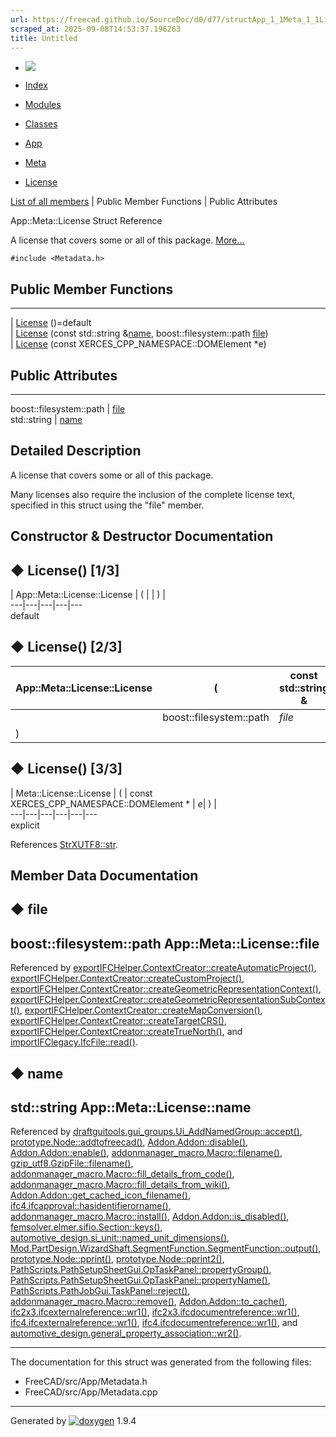 ```yaml
---
url: https://freecad.github.io/SourceDoc/d0/d77/structApp_1_1Meta_1_1License.html
scraped_at: 2025-09-08T14:53:37.196263
title: Untitled
---
```


  * [ ![](https://www.freecad.org/svg/logo-freecad.svg) ](https://freecadweb.org "FreeCAD")
  * [Index](../../index.html "Index")
  * [Modules](../../modules.html "Modules list")
  * [Classes](../../annotated.html "Annotated list")

  * [App](../../dd/dc2/namespaceApp.html)
  * [Meta](../../d9/dcf/namespaceApp_1_1Meta.html)
  * [License](../../d0/d77/structApp_1_1Meta_1_1License.html)

[List of all members](../../df/d16/structApp_1_1Meta_1_1License-members.html) | Public Member Functions | Public Attributes

App::Meta::License Struct Reference

A license that covers some or all of this package.
[More...](../../d0/d77/structApp_1_1Meta_1_1License.html#details)

`#include <Metadata.h>`

##  Public Member Functions  
  
---  
|
[License](../../d0/d77/structApp_1_1Meta_1_1License.html#ad3f8308d6715047c1a04ca5944567386)
()=default  
|
[License](../../d0/d77/structApp_1_1Meta_1_1License.html#a523ece6cb424bb061063945bd9ae7009)
(const std::string
&[name](../../d0/d77/structApp_1_1Meta_1_1License.html#ab2ac09168460ca1c253b2670e76553d2),
boost::filesystem::path
[file](../../d0/d77/structApp_1_1Meta_1_1License.html#a3b0485a32dada8492405b21dfb9c1d86))  
|
[License](../../d0/d77/structApp_1_1Meta_1_1License.html#adef5b5014543862ec0f9ed1fe30f1f0e)
(const XERCES_CPP_NAMESPACE::DOMElement *e)  
  
##  Public Attributes  
  
---  
boost::filesystem::path | [file](../../d0/d77/structApp_1_1Meta_1_1License.html#a3b0485a32dada8492405b21dfb9c1d86)  
std::string | [name](../../d0/d77/structApp_1_1Meta_1_1License.html#ab2ac09168460ca1c253b2670e76553d2)  
  
## Detailed Description

A license that covers some or all of this package.

Many licenses also require the inclusion of the complete license text,
specified in this struct using the "file" member.

## Constructor & Destructor Documentation

## ◆ License() [1/3]

| App::Meta::License::License  | ( | | ) |   
---|---|---|---|---  
default  
  
## ◆ License() [2/3]

App::Meta::License::License  | ( | const std::string & | _name_ ,   
---|---|---|---  
|  | boost::filesystem::path  | _file_  
| ) | |   
  
## ◆ License() [3/3]

| Meta::License::License  | ( | const XERCES_CPP_NAMESPACE::DOMElement *  | _e_| ) |   
---|---|---|---|---|---  
explicit  
  
References
[StrXUTF8::str](../../d7/d9a/classStrXUTF8.html#ab8f96bd3cf6c91dc259c03328034c44b).

## Member Data Documentation

## ◆ file

boost::filesystem::path App::Meta::License::file  
---  
  
Referenced by
[exportIFCHelper.ContextCreator::createAutomaticProject()](../../da/d37/classexportIFCHelper_1_1ContextCreator.html#a148406623b830e96b625e4cc9ac25bd2),
[exportIFCHelper.ContextCreator::createCustomProject()](../../da/d37/classexportIFCHelper_1_1ContextCreator.html#a34f97033698a98007b430b629d694626),
[exportIFCHelper.ContextCreator::createGeometricRepresentationContext()](../../da/d37/classexportIFCHelper_1_1ContextCreator.html#a6a54d0b2f20650b6a7ce05d57d2ae8e3),
[exportIFCHelper.ContextCreator::createGeometricRepresentationSubContext()](../../da/d37/classexportIFCHelper_1_1ContextCreator.html#a706ac46037632ab6fb9ea483bf3e4095),
[exportIFCHelper.ContextCreator::createMapConversion()](../../da/d37/classexportIFCHelper_1_1ContextCreator.html#aac779e6f884db286129eb07b8622645b),
[exportIFCHelper.ContextCreator::createTargetCRS()](../../da/d37/classexportIFCHelper_1_1ContextCreator.html#ab3bc2c1c6282b286bd93af440fda7afc),
[exportIFCHelper.ContextCreator::createTrueNorth()](../../da/d37/classexportIFCHelper_1_1ContextCreator.html#a8491dc7a339dce3412310dd42a65fd01),
and
[importIFClegacy.IfcFile::read()](../../d1/daa/classimportIFClegacy_1_1IfcFile.html#a9ad8d00537a61e0be429282c1c56fbdf).

## ◆ name

std::string App::Meta::License::name  
---  
  
Referenced by
[draftguitools.gui_groups.Ui_AddNamedGroup::accept()](../../d3/df7/classdraftguitools_1_1gui__groups_1_1Ui__AddNamedGroup.html#a9ea5973817eab7d74792f5b109a01466),
[prototype.Node::addtofreecad()](../../d2/d62/classprototype_1_1Node.html#adc095cc5636da029d1e0d9cef8859701),
[Addon.Addon::disable()](../../d8/d91/classAddon_1_1Addon.html#ae714705a38afe9f13cd2b17580178b31),
[Addon.Addon::enable()](../../d8/d91/classAddon_1_1Addon.html#a79d327ec9a0b4e85e9e96cfad4003ed6),
[addonmanager_macro.Macro::filename()](../../d1/dca/classaddonmanager__macro_1_1Macro.html#a5de4e6a1f3c41dce24066111955cd706),
[gzip_utf8.GzipFile::filename()](../../d2/dbe/classgzip__utf8_1_1GzipFile.html#ab56fe84a4eb08c44e7a0026280c01229),
[addonmanager_macro.Macro::fill_details_from_code()](../../d1/dca/classaddonmanager__macro_1_1Macro.html#a49b8d021a9b8255f8a490e880eb15489),
[addonmanager_macro.Macro::fill_details_from_wiki()](../../d1/dca/classaddonmanager__macro_1_1Macro.html#afc7e62120da96fc1be9dd2b4bd28ddac),
[Addon.Addon::get_cached_icon_filename()](../../d8/d91/classAddon_1_1Addon.html#a7b026027a2904028032edbe3e99e2cbd),
[ifc4.ifcapproval::hasidentifierorname()](../../df/d91/classifc4_1_1ifcapproval.html#a54f558ba3b17fad5fc6579e9d5f50947),
[addonmanager_macro.Macro::install()](../../d1/dca/classaddonmanager__macro_1_1Macro.html#ae770ab07dcecebae2b7414f278b227fe),
[Addon.Addon::is_disabled()](../../d8/d91/classAddon_1_1Addon.html#a5752a95fcf0c51ed06f9841b381d3e50),
[femsolver.elmer.sifio.Section::keys()](../../db/dab/classfemsolver_1_1elmer_1_1sifio_1_1Section.html#ab5b099447f66f33743850697f0e20de4),
[automotive_design.si_unit::named_unit_dimensions()](../../d5/d77/classautomotive__design_1_1si__unit.html#a68eb7954eb09daa334bc8f2c2abbe5f9),
[Mod.PartDesign.WizardShaft.SegmentFunction.SegmentFunction::output()](../../de/d2e/classMod_1_1PartDesign_1_1WizardShaft_1_1SegmentFunction_1_1SegmentFunction.html#aeedd5f59969cc27432880d1916f3d7f9),
[prototype.Node::pprint()](../../d2/d62/classprototype_1_1Node.html#a5ae181c34e48238d2364b0ba4960c252),
[prototype.Node::pprint2()](../../d2/d62/classprototype_1_1Node.html#aaedcc4ba1fb305c7ddcc025235043cd5),
[PathScripts.PathSetupSheetGui.OpTaskPanel::propertyGroup()](../../df/dbe/classPathScripts_1_1PathSetupSheetGui_1_1OpTaskPanel.html#a69cbbaadcb9cff7b526af2c743041d7b),
[PathScripts.PathSetupSheetGui.OpTaskPanel::propertyName()](../../df/dbe/classPathScripts_1_1PathSetupSheetGui_1_1OpTaskPanel.html#ad9bd0e0149d1bc42fc8e89a290de4910),
[PathScripts.PathJobGui.TaskPanel::reject()](../../dc/d2a/classPathScripts_1_1PathJobGui_1_1TaskPanel.html#a54fd97ba9b0060fa8fed8a43c360da0c),
[addonmanager_macro.Macro::remove()](../../d1/dca/classaddonmanager__macro_1_1Macro.html#ad13245288f8beb62d92cb458a2d2ce05),
[Addon.Addon::to_cache()](../../d8/d91/classAddon_1_1Addon.html#aba84dd320889a7cb37c99a8b8cdc87f5),
[ifc2x3.ifcexternalreference::wr1()](../../dd/dec/classifc2x3_1_1ifcexternalreference.html#ae8dab59397d2468ff7fe0a10f42b75b2),
[ifc2x3.ifcdocumentreference::wr1()](../../df/dd6/classifc2x3_1_1ifcdocumentreference.html#a7d5fdb1cb0dee567c44834b868c5cdad),
[ifc4.ifcexternalreference::wr1()](../../d5/dd9/classifc4_1_1ifcexternalreference.html#a0e6ba5265c69b44700e8d9b179e9f240),
[ifc4.ifcdocumentreference::wr1()](../../d7/d2b/classifc4_1_1ifcdocumentreference.html#a8779d74c67e647441d1fb20c76f44f97),
and
[automotive_design.general_property_association::wr2()](../../d2/df3/classautomotive__design_1_1general__property__association.html#ae7f46462c59bc4e541a5d2511631eb65).

* * *

The documentation for this struct was generated from the following files:

  * FreeCAD/src/App/Metadata.h
  * FreeCAD/src/App/Metadata.cpp

* * *

Generated by
[![doxygen](../../doxygen.svg)](https://www.doxygen.org/index.html) 1.9.4

